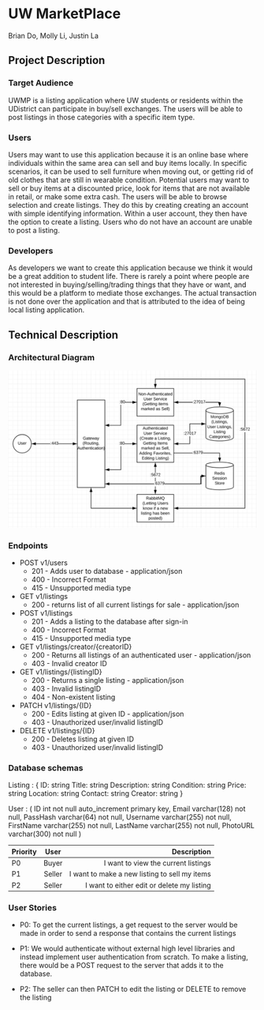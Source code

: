 # UW MarketPlace
Brian Do, Molly Li, Justin La

## Project Description

### Target Audience
UWMP is a listing application where UW students or residents within the UDistrict can participate in buy/sell exchanges. The users will be able to post listings in those categories with a specific item type.
### Users
Users may want to use this application because it is an online base where individuals within the same area can sell and buy items locally. In specific scenarios, it can be used to sell furniture when moving out, or getting rid of old clothes that are still in wearable condition. Potential users may want to sell or buy items at a discounted price, look for items that are not available in retail, or make some extra cash. The users will be able to browse selection and create listings. They do this by creating creating an account with simple identifying information. Within a user account, they then have the option to create a listing. Users who do not have an account are unable to post a listing. 
### Developers
As developers we want to create this application because we think it would be a great addition to student life. There is rarely a point where people are not interested in buying/selling/trading things that they have or want, and this would be a platform to mediate those exchanges. The actual transaction is not done over the application and that is attributed to the idea of being local listing application. 

## Technical Description

### Architectural Diagram
![chart](diagram.png)


### Endpoints
* POST v1/users
	* 201 - Adds user to database - application/json
	* 400 - Incorrect Format
	* 415 - Unsupported media type
* GET v1/listings
	* 200 - returns list of all current listings for sale - application/json
* POST v1/listings
	* 201 - Adds a listing to the database after sign-in
	* 400 - Incorrect Format
	* 415 - Unsupported media type
* GET v1/listings/creator/{creatorID}
	* 200 - Returns all listings of an authenticated user - application/json
	* 403 - Invalid creator ID
* GET v1/listings/{listingID}
	* 200 - Returns a single listing - application/json
	* 403 - Invalid listingID
	* 404 - Non-existent listing
* PATCH v1/listings/{ID}
	* 200 - Edits listing at given ID - application/json
	* 403 - Unauthorized user/invalid listingID
* DELETE v1/listings/{ID}
	* 200 - Deletes listing at given ID
	* 403 - Unauthorized user/invalid listingID


### Database schemas
Listing : {
	ID: string
	Title: string
	Description: string
	Condition: string
	Price: string
	Location: string
	Contact: string
	Creator: string
}

User : (
    ID int not null auto_increment primary key,
    Email varchar(128) not null,
    PassHash varchar(64) not null,
    Username varchar(255) not null,
    FirstName varchar(255) not null,
    LastName varchar(255) not null,
    PhotoURL varchar(300) not null
)


<!-- ![table](table.png) -->

|Priority        | User          | Description  |
| ------------- |:-------------:| -----:|
| P0      | Buyer  | I want to view the current listings |
| P1      |  Seller   |   I want to make a new listing to sell my items |
| P2 | Seller  | I want to either edit or delete my listing |


### User Stories
* P0: To get the current listings, a get request to the server would be made in order to send a response that contains the current listings

* P1: We would authenticate without external high level libraries and instead implement user authentication from scratch. To make a listing, there would be a POST request to the server that adds it to the database. 


* P2: The seller can then PATCH to edit the listing or DELETE to remove the listing 
